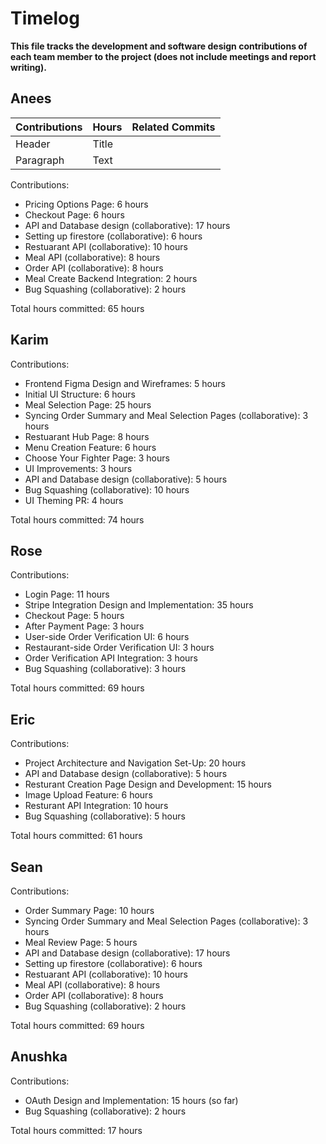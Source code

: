 # Timelog

**This file tracks the development and software design contributions of each team member to the project (does not include meetings and report writing).**

## Anees
| Contributions | Hours | Related Commits |
| ----------- | ----------- | ----------- |
| Header      | Title       |             |
| Paragraph   | Text        |             |

Contributions:
- Pricing Options Page: 6 hours
- Checkout Page: 6 hours
- API and Database design (collaborative): 17 hours
- Setting up firestore (collaborative): 6 hours
- Restuarant API (collaborative): 10 hours
- Meal API (collaborative): 8 hours
- Order API (collaborative): 8 hours
- Meal Create Backend Integration: 2 hours
- Bug Squashing (collaborative): 2 hours

Total hours committed: 65 hours

## Karim

Contributions:
- Frontend Figma Design and Wireframes: 5 hours
- Initial UI Structure: 6 hours
- Meal Selection Page: 25 hours
- Syncing Order Summary and Meal Selection Pages (collaborative): 3 hours
- Restuarant Hub Page: 8 hours
- Menu Creation Feature: 6 hours
- Choose Your Fighter Page: 3 hours
- UI Improvements: 3 hours
- API and Database design (collaborative): 5 hours
- Bug Squashing (collaborative): 10 hours
- UI Theming PR: 4 hours

Total hours committed: 74 hours


## Rose

Contributions:
- Login Page: 11 hours
- Stripe Integration Design and Implementation: 35 hours
- Checkout Page: 5 hours
- After Payment Page: 3 hours
- User-side Order Verification UI: 6 hours
- Restaurant-side Order Verification UI: 3 hours
- Order Verification API Integration: 3 hours
- Bug Squashing (collaborative): 3 hours

Total hours committed: 69 hours


## Eric

Contributions:
- Project Architecture and Navigation Set-Up: 20 hours
- API and Database design (collaborative): 5 hours
- Resturant Creation Page Design and Development: 15 hours
- Image Upload Feature: 6 hours
- Resturant API Integration: 10 hours
- Bug Squashing (collaborative): 5 hours

Total hours committed: 61 hours


## Sean

Contributions:
- Order Summary Page: 10 hours
- Syncing Order Summary and Meal Selection Pages (collaborative): 3 hours
- Meal Review Page: 5 hours
- API and Database design (collaborative): 17 hours
- Setting up firestore (collaborative): 6 hours
- Restuarant API (collaborative): 10 hours
- Meal API (collaborative): 8 hours
- Order API (collaborative): 8 hours
- Bug Squashing (collaborative): 2 hours

Total hours committed: 69 hours


## Anushka

Contributions:
-  OAuth Design and Implementation: 15 hours (so far)
-  Bug Squashing (collaborative): 2 hours

Total hours committed: 17 hours


